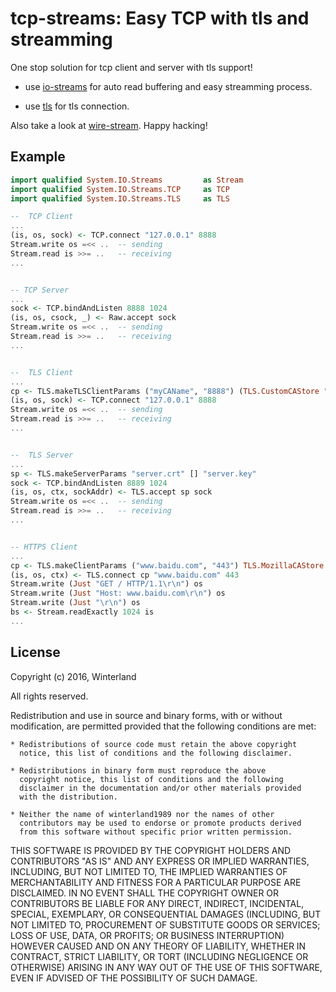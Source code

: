 tcp-streams: Easy TCP with tls and streamming
=============================================

One stop solution for tcp client and server with tls support! 

+ use [io-streams](https://hackage.haskell.org/package/io-streams) for auto read buffering and easy streamming process.

+ use [tls](http://hackage.haskell.org/package/tls) for tls connection.

Also take a look at [wire-stream](http://hackage.haskell.org/package/wire-streams-0.0.2.0). Happy hacking!

Example
-------

```haskell
import qualified System.IO.Streams         as Stream
import qualified System.IO.Streams.TCP     as TCP
import qualified System.IO.Streams.TLS     as TLS

--  TCP Client
...
(is, os, sock) <- TCP.connect "127.0.0.1" 8888
Stream.write os =<< ..  -- sending
Stream.read is >>= ..   -- receiving
...


-- TCP Server
...
sock <- TCP.bindAndListen 8888 1024
(is, os, csock, _) <- Raw.accept sock
Stream.write os =<< ..  -- sending
Stream.read is >>= ..   -- receiving
...


--  TLS Client
...
cp <- TLS.makeTLSClientParams ("myCAName", "8888") (TLS.CustomCAStore "myCA.pem")
(is, os, sock) <- TCP.connect "127.0.0.1" 8888
Stream.write os =<< ..  -- sending
Stream.read is >>= ..   -- receiving
...


--  TLS Server
...
sp <- TLS.makeServerParams "server.crt" [] "server.key"
sock <- TCP.bindAndListen 8889 1024
(is, os, ctx, sockAddr) <- TLS.accept sp sock
Stream.write os =<< ..  -- sending
Stream.read is >>= ..   -- receiving
...


-- HTTPS Client
...
cp <- TLS.makeClientParams ("www.baidu.com", "443") TLS.MozillaCAStore
(is, os, ctx) <- TLS.connect cp "www.baidu.com" 443
Stream.write (Just "GET / HTTP/1.1\r\n") os
Stream.write (Just "Host: www.baidu.com\r\n") os
Stream.write (Just "\r\n") os
bs <- Stream.readExactly 1024 is
...
```


License
-------

Copyright (c) 2016, Winterland

All rights reserved.

Redistribution and use in source and binary forms, with or without
modification, are permitted provided that the following conditions are met:

    * Redistributions of source code must retain the above copyright
      notice, this list of conditions and the following disclaimer.

    * Redistributions in binary form must reproduce the above
      copyright notice, this list of conditions and the following
      disclaimer in the documentation and/or other materials provided
      with the distribution.

    * Neither the name of winterland1989 nor the names of other
      contributors may be used to endorse or promote products derived
      from this software without specific prior written permission.

THIS SOFTWARE IS PROVIDED BY THE COPYRIGHT HOLDERS AND CONTRIBUTORS
"AS IS" AND ANY EXPRESS OR IMPLIED WARRANTIES, INCLUDING, BUT NOT
LIMITED TO, THE IMPLIED WARRANTIES OF MERCHANTABILITY AND FITNESS FOR
A PARTICULAR PURPOSE ARE DISCLAIMED. IN NO EVENT SHALL THE COPYRIGHT
OWNER OR CONTRIBUTORS BE LIABLE FOR ANY DIRECT, INDIRECT, INCIDENTAL,
SPECIAL, EXEMPLARY, OR CONSEQUENTIAL DAMAGES (INCLUDING, BUT NOT
LIMITED TO, PROCUREMENT OF SUBSTITUTE GOODS OR SERVICES; LOSS OF USE,
DATA, OR PROFITS; OR BUSINESS INTERRUPTION) HOWEVER CAUSED AND ON ANY
THEORY OF LIABILITY, WHETHER IN CONTRACT, STRICT LIABILITY, OR TORT
(INCLUDING NEGLIGENCE OR OTHERWISE) ARISING IN ANY WAY OUT OF THE USE
OF THIS SOFTWARE, EVEN IF ADVISED OF THE POSSIBILITY OF SUCH DAMAGE.

